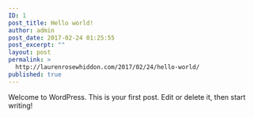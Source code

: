 ```yaml
---
ID: 1
post_title: Hello world!
author: admin
post_date: 2017-02-24 01:25:55
post_excerpt: ""
layout: post
permalink: >
  http://laurenrosewhiddon.com/2017/02/24/hello-world/
published: true
---
```

Welcome to WordPress. This is your first post. Edit or delete it, then start writing!